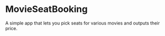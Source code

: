 ﻿# MovieSeatBooking
A simple app that lets you pick seats for various movies and outputs their price.

